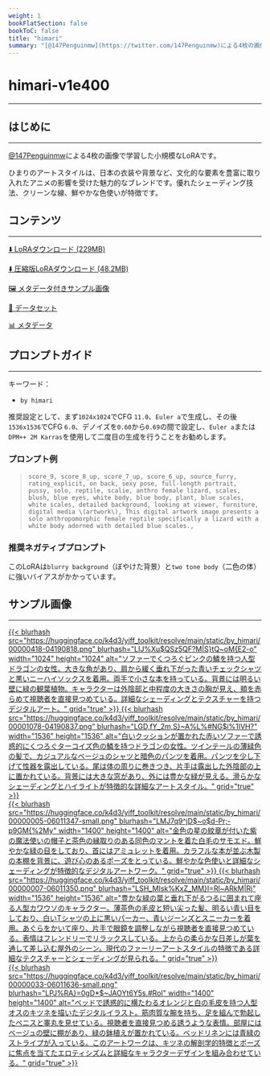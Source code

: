 ```yaml
---
weight: 1
bookFlatSection: false
bookToC: false
title: "himari"
summary: "[@147Penguinmw](https://twitter.com/147Penguinmw)による4枚の画像で学習した小規模なLoRA。"
---
```


<!--markdownlint-disable MD025 MD033 -->

# himari-v1e400

---

## はじめに

---

[@147Penguinmw](https://twitter.com/147Penguinmw)による4枚の画像で学習した小規模なLoRAです。

ひまりのアートスタイルは、日本の衣装や背景など、文化的な要素を豊富に取り入れたアニメの影響を受けた魅力的なブレンドです。優れたシェーディング技法、クリーンな線、鮮やかな色使いが特徴です。

## コンテンツ

---

[⬇️ LoRAダウンロード (229MB)](https://huggingface.co/k4d3/yiff_toolkit/resolve/main/ponyxl_loras/by_himari-v1e400.safetensors?download=true)

[⬇️ 圧縮版LoRAダウンロード (48.2MB)](https://huggingface.co/k4d3/yiff_toolkit/resolve/main/ponyxl_loras_shrunk_2/by_himari-v1e400_frockpt1_th-3.55.safetensors?download=true)

[🖼️ メタデータ付きサンプル画像](https://huggingface.co/k4d3/yiff_toolkit/tree/main/static/{})

[📐 データセット](https://huggingface.co/datasets/k4d3/furry/tree/main/by_himari)

[📊 メタデータ](https://huggingface.co/k4d3/yiff_toolkit/raw/main/ponyxl_loras/by_himari-v1e400.json)

## プロンプトガイド

---

キーワード：

- `by himari`

推奨設定として、まず`1024x1024`でCFG `11.0`、`Euler a`で生成し、その後`1536x1536`でCFG `6.0`、デノイズを`0.60`から`0.69`の間で設定し、`Euler a`または`DPM++ 2M Karras`を使用して二度目の生成を行うことをお勧めします。

### プロンプト例

> `score_9, score_8_up, score_7_up, score_6_up, source_furry, rating_explicit, on back, sexy pose, full-length portrait, pussy, solo, reptile, scalie, anthro female lizard, scales, blush, blue eyes, white body, blue body, plant, blue scales, white scales, detailed background, looking at viewer, furniture, digital media \(artwork\), This digital artwork image presents a solo anthropomorphic female reptile specifically a lizard with a white body adorned with detailed blue scales.,`

### 推奨ネガティブプロンプト

このLoRAは`blurry background`（ぼやけた背景）と`two tone body`（二色の体）に強いバイアスがかかっています。

## サンプル画像

---

<div class="image-grid">
  <div class="image-grid-container">
    <a href="https://huggingface.co/k4d3/yiff_toolkit/resolve/main/static/by_himari/00000418-04190818.png">
      {{< blurhash
        src="https://huggingface.co/k4d3/yiff_toolkit/resolve/main/static/by_himari/00000418-04190818.png"
        blurhash="LIJ%Xu$QSz5QF?M|S}tQ~oM{E2-o"
        width="1024"
        height="1024"
        alt="ソファーでくつろぐピンクの鱗を持つ人型ドラゴンの女性。大きな角があり、肩から緩く垂れ下がった青いチェックシャツと黒いニーハイソックスを着用。両手で小さな本を持っている。背景には明るい壁に緑の観葉植物。キャラクターは外陰部と中程度の大きさの胸が見え、頬を赤らめて視聴者を直接見つめている。詳細なシェーディングとテクスチャーを持つデジタルアート。"
        grid="true"
      >}}
    </a>
    <a href="https://huggingface.co/k4d3/yiff_toolkit/resolve/main/static/by_himari/00001078-04190837.png">
      {{< blurhash
        src="https://huggingface.co/k4d3/yiff_toolkit/resolve/main/static/by_himari/00001078-04190837.png"
        blurhash="LGD,fY_2m,S}~A%L%#NG$i%1IVH?"
        width="1536"
        height="1536"
        alt="白いクッションが置かれた赤いソファーで誘惑的にくつろぐターコイズ色の鱗を持つドラゴンの女性。ツインテールの薄緑色の髪で、カジュアルなベージュのシャツと暗色のパンツを着用。パンツを少し下げて性器を露出している。尾は体の周りに巻きつき、片手は露出した外陰部の上に置かれている。背景には大きな窓があり、外には豊かな緑が見える。滑らかなシェーディングとハイライトが特徴的な詳細なアートスタイル。"
        grid="true"
      >}}
    </a>
  </div>
</div>
<div class="image-grid">
  <div class="image-grid-container">
    <a href="https://huggingface.co/k4d3/yiff_toolkit/resolve/main/static/by_himari/00000005-06011347.png">
      {{< blurhash
        src="https://huggingface.co/k4d3/yiff_toolkit/resolve/main/static/by_himari/00000005-06011347-small.png"
        blurhash="LMJ7q9^jD$~o$d-Pr;-p9GM{%2My"
        width="1400"
        height="1400"
        alt="金色の星の紋章が付いた紫の魔法使いの帽子と茶色の縁取りのある同色のマントを着た白毛のサモエド。鮮やかな緑の目をしており、首にはアミュレットを着用。カラフルな本が並ぶ木製の本棚を背景に、遊び心のあるポーズをとっている。鮮やかな色使いと詳細なシェーディングが特徴的なデジタルアートワーク。"
        grid="true"
      >}}
    </a>
    <a href="https://huggingface.co/k4d3/yiff_toolkit/resolve/main/static/by_himari/00000007-06011350.png">
      {{< blurhash
        src="https://huggingface.co/k4d3/yiff_toolkit/resolve/main/static/by_himari/00000007-06011350.png"
        blurhash="LSH_MIsk%KxZ_MM}I=Rl~ARkM|Rj"
        width="1536"
        height="1536"
        alt="豊かな緑の葉と垂れ下がるつるに囲まれて座る人型カワウソのキャラクター。薄茶色の毛皮と短い尖った髪、明るい青い目をしており、白いTシャツの上に黒いパーカー、青いジーンズとスニーカーを着用。あぐらをかいて座り、片手で眼鏡を調整しながら視聴者を直接見つめている。表情はフレンドリーでリラックスしている。上からの柔らかな日差しが葉を通して差し込む屋外のシーン。現代のファーリーアートスタイルの特徴である詳細なテクスチャーとシェーディングが見られる。"
        grid="true"
      >}}
    </a>
  </div>
</div>
<div class="image-grid">
  <div class="image-grid-container">
    <a href="https://huggingface.co/k4d3/yiff_toolkit/resolve/main/static/by_himari/00000033-06011636.png">
      {{< blurhash
        src="https://huggingface.co/k4d3/yiff_toolkit/resolve/main/static/by_himari/00000033-06011636-small.png"
        blurhash="LPJ%RA}=0gD*$~JAOYt6Y5s.#RoI"
        width="1400"
        height="1400"
        alt="ベッドで誘惑的に横たわるオレンジと白の毛皮を持つ人型オスのキツネを描いたデジタルイラスト。筋肉質な腕を持ち、足を組んで勃起したペニスと睾丸を見せている。視聴者を直接見つめる誘うような表情。部屋にはベージュの壁に棚があり、緑の鉢植えが置かれている。ベッドリネンには青緑のストライプが入っている。このアートワークは、キツネの解剖学的特徴とポーズに焦点を当てたエロティシズムと詳細なキャラクターデザインを組み合わせている。"
        grid="true"
      >}}
    </a>
  </div>
</div>
